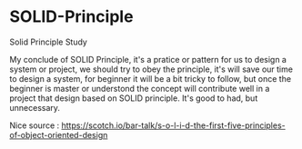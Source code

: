 # SOLID-Principle
Solid Principle Study

My conclude of SOLID Principle, it's a pratice or pattern for us to design a system or project, we should try to obey the principle, it's will save our time to design a system, for beginner it will be a bit tricky to follow, but once the beginner is master or understond the concept will contribute well in a project that design based on SOLID principle. It's good to had, but unnecessary.

Nice source : https://scotch.io/bar-talk/s-o-l-i-d-the-first-five-principles-of-object-oriented-design
